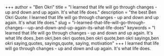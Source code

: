 +++
author = "Ben Okri"
title = "I learned that life will go through changes - up and down and up again. It's what life does."
description = "the best Ben Okri Quote: I learned that life will go through changes - up and down and up again. It's what life does."
slug = "i-learned-that-life-will-go-through-changes---up-and-down-and-up-again-its-what-life-does"
keywords = "I learned that life will go through changes - up and down and up again. It's what life does.,ben okri,ben okri quotes,ben okri quote,ben okri sayings,ben okri saying,quotes, sayings,quote, saying, motivation"
+++
I learned that life will go through changes - up and down and up again. It's what life does.
